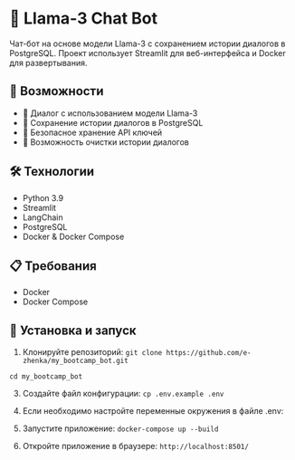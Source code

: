 # 🤖 Llama-3 Chat Bot

Чат-бот на основе модели Llama-3 с сохранением истории диалогов в PostgreSQL. Проект использует Streamlit для веб-интерфейса и Docker для развертывания.

## 🌟 Возможности

- 💬 Диалог с использованием модели Llama-3
- 💾 Сохранение истории диалогов в PostgreSQL
- 🔑 Безопасное хранение API ключей
- 🧹 Возможность очистки истории диалогов

## 🛠 Технологии

- Python 3.9
- Streamlit
- LangChain
- PostgreSQL
- Docker & Docker Compose

## 📋 Требования

- Docker
- Docker Compose

## 🚀 Установка и запуск

1. Клонируйте репозиторий:
`git clone https://github.com/e-zhenka/my_bootcamp_bot.git`

`cd my_bootcamp_bot`

3. Создайте файл конфигурации:
`cp .env.example .env`

4. Если необходимо настройте переменные окружения в файле .env:

5. Запустите приложение:
`docker-compose up --build`

6. Откройте приложение в браузере:
`http://localhost:8501/`
